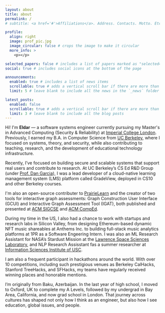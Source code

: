 ```yaml
---
layout: about
title: about
permalink: /
# subtitle: <a href='#'>Affiliations</a>. Address. Contacts. Motto. Etc.

profile:
  align: right
  image: prof_pic.jpg
  image_circular: false # crops the image to make it circular
  more_info: >
    <p></p>

selected_papers: false # includes a list of papers marked as "selected={true}"
social: true # includes social icons at the bottom of the page

announcements:
  enabled: true # includes a list of news items
  scrollable: true # adds a vertical scroll bar if there are more than 3 news items
  limit: 5 # leave blank to include all the news in the `_news` folder

latest_posts:
  enabled: false
  scrollable: true # adds a vertical scroll bar if there are more than 3 new posts items
  limit: 3 # leave blank to include all the blog posts
---
```


Hi! I'm **Eldar** — a software systems engineer currently pursuing my Master's in Advanced Computing (Security & Reliability) at [Imperial College London](https://www.imperial.ac.uk/). Previously, I earned my B.A. in Computer Science from [UC Berkeley](https://eecs.berkeley.edu/), where I focused on systems, theory, and security, while also contributing to teaching, research, and the development of educational technology infrastructure.

Recently, I’ve focused on building secure and scalable systems that support real users and contribute to research. At UC Berkeley’s CS Ed R&D Group (under [Prof. Dan Garcia](https://people.eecs.berkeley.edu/~ddgarcia/#6)), I was a lead developer of a cloud-native learning management system (LMS) platform called GradeView, deployed in CS10 and other Berkeley courses. 

I'm also an open-source contributer to [PrairieLearn](https://prairielearn.readthedocs.io/en/latest/) and the creator of two tools for interactive graph assessments: Graph Construction User Interface (GCUI) and Interactive Graph Assessment Tool (IGAT), both published and presented at [ACM SIGCSE](https://dl.acm.org/doi/10.1145/3641555.3705123) and [ACM CompEd](https://comped.acm.org/2025/).

During my time in the US, I also had a chance to work with startups and research labs in Silicon Valley, from designing Ethereum-based dynamic NFT music shareables at Anthems Inc. to building full-stack music analytics platforms at 1PR as a Software Engeering Intern. I was also an ML Research Assistant for NASA’s Stardust Mission at the [Lawrence Space Sciences Laboratory](https://www.ssl.berkeley.edu/), and NLP Research Assisstant fas a summer researcher at [Information Sciences Institute of USC](https://military.usc.edu/research/information-sciences-institute-isi/).

I am also a frequent participant in hackathons around the world. With over 10 competitions, including such prestigious venues as Berkeley CalHacks, Stanford TreeHacks, and SFHacks, my teams have regularly received winning places and honorable mentions.

I’m originally from Baku, Azerbaijan. In the last year of high school, I moved to Oxford, UK to complete my A Levels, followed by my undergrad in Bay Area, California, and now grad school in London. That journey across cultures has shaped not only how I think as an engineer, but also how I see education, global issues, and people.   




